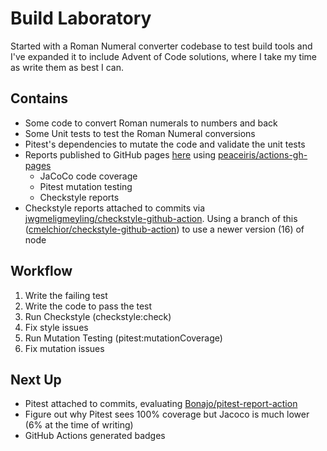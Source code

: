 # Build Laboratory

Started with a Roman Numeral converter codebase to test build tools and I've expanded it to include Advent of Code solutions, where I take my time as write them as best I can.

## Contains

- Some code to convert Roman numerals to numbers and back
- Some Unit tests to test the Roman Numeral conversions
- Pitest's dependencies to mutate the code and validate the unit tests
- Reports published to GitHub pages [here](https://rossdrew.github.io/build-lab/) using [peaceiris/actions-gh-pages](https://github.com/peaceiris/actions-gh-pages)
  - JaCoCo code coverage
  - Pitest mutation testing
  - Checkstyle reports
- Checkstyle reports attached to commits via [jwgmeligmeyling/checkstyle-github-action](https://github.com/jwgmeligmeyling/checkstyle-github-action).  Using a branch of this ([cmelchior/checkstyle-github-action](https://github.com/cmelchior/checkstyle-github-action)) to use a newer version (16) of node

## Workflow

1. Write the failing test
2. Write the code to pass the test
3. Run Checkstyle (checkstyle:check)
4. Fix style issues
5. Run Mutation Testing (pitest:mutationCoverage)
6. Fix mutation issues

## Next Up
- Pitest attached to commits, evaluating [Bonajo/pitest-report-action](https://github.com/Bonajo/pitest-report-action)
- Figure out why Pitest sees 100% coverage but Jacoco is much lower (6% at the time of writing)
- GitHub Actions generated badges
